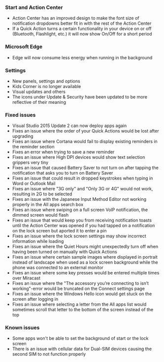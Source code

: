 ### Start and Action Center
- Action Center has an improved design to make the font size of notification dropdowns better fit in with the rest of the Action Center
- If a Quick Action turns a certain functionality in your device on or off (Bluetooth, Flashlight, etc.) it will now show On/Off for a short period

### Microsoft Edge
- Edge will now consume less energy when running in the background

### Settings
- New panels, settings and options
 - Kids Corner is no longer available
- Visual updates and others
 - The icons under Update & Security have been updated to be more reflective of their meaning

### Fixed issues
- Visual Studio 2015 Update 2 can now deploy apps again
- Fixes an issue where the order of your Quick Actions would be lost after upgrading
- Fixes an issue where Cortana would fail to display existing reminders in the reminder section
- Fixes an error when trying to save a new reminder
- Fixes an issue where High DPI devices would show text selection grippers very tiny
- Fixes an issue that caused Battery Saver to not turn on after tapping the notification that asks you to turn on Battery Saver
- Fixes an issue that could result in dropped keystrokes when typing in Word or Outlook Mail
- Fixes an issue where "3G only" and "Only 3G or 4G" would not work, resulting in 2G to be selected
- Fixes an issue with the Japanese Input Method Editor not working properly in the All apps search box
- Fixes an issue where swiping on a full screen VoIP notification, the dimmed screen would flash
- Fixes an issue that would keep you from receiving notification toasts until the Action Center was opened if you had tapped on a notification on the lock screen but aported it to enter a pin
- Fixes an issue where the lock screen settings may show incorrect information while loading
- Fixes an issue where the Quiet Hours might unexpectedly turn off when having been turned on manually with Quick Actions
- Fixes an issue where certain sample images where displayed in portrait instead of landscape when used as a lock screen background while the phone was connected to an external monitor
- Fixes an issue where some key presses would be entered multiple times over Miracast
- Fixes an issue where the "The accessory you’re connecting to isn’t working"-error would be truncated on the Connect settings page
- Fixes an issue where the Windows Hello icon would get stuck on the screen after logging in
- Fixes an issue where selecting a letter from the All apps list would sometimes scroll that letter to the bottom of the screen instead of the top

### Known issues
- Some apps won't be able to set the background of start or the lock screen
- There is an issue with cellular data for Dual-SIM devices causing the second SIM to not function properly